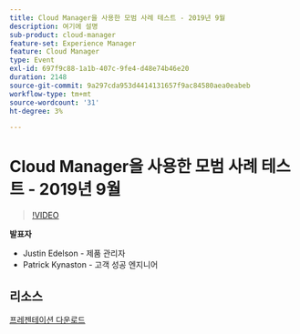 ```yaml
---
title: Cloud Manager을 사용한 모범 사례 테스트 - 2019년 9월
description: 여기에 설명
sub-product: cloud-manager
feature-set: Experience Manager
feature: Cloud Manager
type: Event
exl-id: 697f9c88-1a1b-407c-9fe4-d48e74b46e20
duration: 2148
source-git-commit: 9a297cda953d4414131657f9ac84580aea0eabeb
workflow-type: tm+mt
source-wordcount: '31'
ht-degree: 3%

---
```


# Cloud Manager을 사용한 모범 사례 테스트 - 2019년 9월

>[!VIDEO](https://video.tv.adobe.com/v/329028/?quality=9&learn=on)

**발표자**

* Justin Edelson - 제품 관리자
* Patrick Kynaston - 고객 성공 엔지니어

## 리소스

[프레젠테이션 다운로드](./assets/CloudManagerWebinarSeptember2019.pdf)
